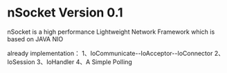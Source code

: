 nSocket Version 0.1
=======
nSocket is a high performance Lightweight Network Framework which is based on JAVA NIO

already implementation：
1、IoCommunicate--IoAcceptor--IoConnector
2、IoSession
3、IoHandler
4、A Simple Polling
